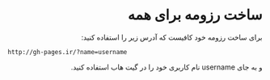 <div dir="rtl">

# ساخت رزومه برای همه

برای ساخت رزومه خود کافیست که آدرس زیر را استفاده کنید:

</div>

```
http://gh-pages.ir/?name=username
```

<div dir="rtl">
و به جای username نام کاربری خود را در گیت هاب استفاده کنید.
<div>
